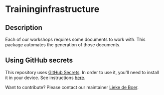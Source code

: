 # Traininginfrastructure

## Description

Each of our workshops requires some documents to work with. 
This package automates the generation of those documents.

## Using GitHub secrets

This repository uses [GitHub Secrets](https://git-secret.io/).
In order to use it, you'll need to install it in your device.
See instructions [here](https://git-secret.io/).

Want to contribute?
Please contact our maintainer [Lieke de Boer](https://github.com/liekelotte).
